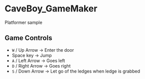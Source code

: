 # CaveBoy_GameMaker

Platformer sample

## Game Controls
- `W` / Up Arrow -> Enter the door
- Space key -> Jump
- `A` / Left Arrow -> Goes left
- `D` / Right Arrow -> Goes right
- `S` / Down Arrow -> Let go of the ledges when ledge is grabbed

